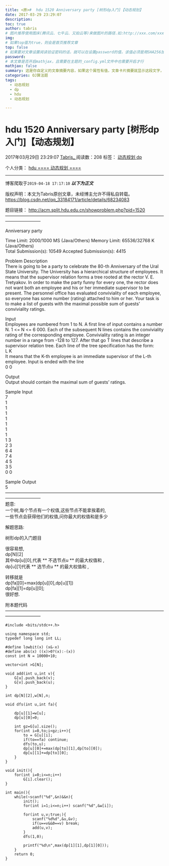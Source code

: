 ```yaml
---
title: <原>#  hdu 1520 Anniversary party [树形dp入门]【动态规划】
date: 2017-03-29 23:29:07
description:
toc: true
author: tabris
# 图片推荐使用图床(腾讯云、七牛云、又拍云等)来做图片的路径.如:http://xxx.com/xxx.jpg
img: 
# 如果top值为true，则会是首页推荐文章
top: false
# 如果要对文章设置阅读验证密码的话，就可以在设置password的值，该值必须是用SHA256加密后的密码，防止被他人识破
password: 
# 本文章是否开启mathjax，且需要在主题的_config.yml文件中也需要开启才行
mathjax: false
summary: 这是你自定义的文章摘要内容，如果这个属性有值，文章卡片摘要就显示这段文字，否则程序会自动截取文章的部分内容作为摘要
categories: OJ算法题
tags:
  - 动态规划
  - dp
  - hdu
  - 动态规划

---
```





#  hdu 1520 Anniversary party [树形dp入门]【动态规划】

2017年03月29日 23:29:07  [ Tabris_ ](https://me.csdn.net/qq_33184171) 阅读数：208
标签：  [ 动态规划 ](https://so.csdn.net/so/search/s.do?q=动态规划&t=blog) [ dp
](https://so.csdn.net/so/search/s.do?q=dp&t=blog)

个人分类：  [ hdu ](https://blog.csdn.net/qq_33184171/article/category/6117382) [
==== 动态规划 ==== ](https://blog.csdn.net/qq_33184171/article/category/6362438)


--- 
 博客爬取于`2019-04-18 17:17:10`
***以下为正文***

版权声明：本文为Tabris原创文章，未经博主允许不得私自转载。
https://blog.csdn.net/qq_33184171/article/details/68234083

题目链接： [ http://acm.split.hdu.edu.cn/showproblem.php?pid=1520
](http://acm.split.hdu.edu.cn/showproblem.php?pid=1520)  
————————————————————————————————————————————

Anniversary party

Time Limit: 2000/1000 MS (Java/Others) Memory Limit: 65536/32768 K
(Java/Others)  
Total Submission(s): 10549 Accepted Submission(s): 4415

Problem Description  
There is going to be a party to celebrate the 80-th Anniversary of the Ural
State University. The University has a hierarchical structure of employees. It
means that the supervisor relation forms a tree rooted at the rector V. E.
Tretyakov. In order to make the party funny for every one, the rector does not
want both an employee and his or her immediate supervisor to be present. The
personnel office has evaluated conviviality of each employee, so everyone has
some number (rating) attached to him or her. Your task is to make a list of
guests with the maximal possible sum of guests’ conviviality ratings.

Input  
Employees are numbered from 1 to N. A first line of input contains a number N.
1 <= N <= 6 000. Each of the subsequent N lines contains the conviviality
rating of the corresponding employee. Conviviality rating is an integer number
in a range from -128 to 127. After that go T lines that describe a supervisor
relation tree. Each line of the tree specification has the form:  
L K  
It means that the K-th employee is an immediate supervisor of the L-th
employee. Input is ended with the line  
0 0

Output  
Output should contain the maximal sum of guests’ ratings.

Sample Input  
7  
1  
1  
1  
1  
1  
1  
1  
1 3  
2 3  
6 4  
7 4  
4 5  
3 5  
0 0

Sample Output  
5  
————————————————————————————————————————————  
题意:  
一个树,每个节点有一个权值,这些节点不能拿挨着的,  
一些节点会获得他们的权值,问你最大的权值和是多少

解题思路:

树形dp的入门题目

很容易想,  
dp[N][2]  
其中dp[u][0],代表 ** 不选节点u ** 的最大权值和 ,  
dp[u][1]代表 ** 选节点u ** 的最大权值和 ,

转移就是  
dp[fa][0]=max(dp[u][0],dp[u][1])  
dp[fa][1]=dp[u][0];  
很好想.

附本题代码  
————————————————————————————————————————————

    
    
    #include <bits/stdc++.h>
    
    using namespace std;
    typedef long long int LL;
    
    #define lowbit(x) (x&-x)
    #define abs(x) ((x)>0?(x):-(x))
    const int N = 10000+10;
    
    vector<int >G[N];
    
    void add(int u,int v){
        G[u].push_back(v);
        G[v].push_back(u);
    }
    
    int dp[N][2],w[N],n;
    
    void dfs(int u,int fa){
    
        dp[u][1]=w[u];
        dp[u][0]=0;
    
        int gz=G[u].size();
        for(int i=0,to;i<gz;i++){
            to = G[u][i];
            if(to==fa) continue;
            dfs(to,u);
            dp[u][0]+=max(dp[to][1],dp[to][0]);
            dp[u][1]+=dp[to][0];
        }
    }
    
    void init(){
        for(int i=0;i<=n;i++)
            G[i].clear();
    }
    
    int main(){
        while(~scanf("%d",&n)&&n){
            init();
            for(int i=1;i<=n;i++) scanf("%d",&w[i]);
    
            for(int u,v;true;){
                scanf("%d%d",&u,&v);
                if(u==v&&0==v) break;
                add(u,v);
            }
            dfs(1,0);
    
            printf("%d\n",max(dp[1][1],dp[1][0]));
        }
        return 0;
    }
    

